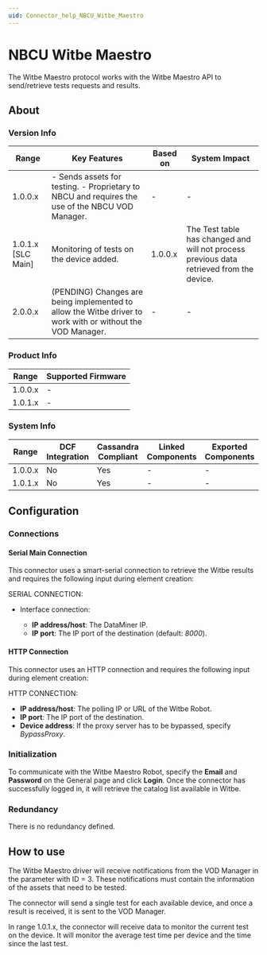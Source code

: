```yaml
---
uid: Connector_help_NBCU_Witbe_Maestro
---
```


# NBCU Witbe Maestro

The Witbe Maestro protocol works with the Witbe Maestro API to send/retrieve tests requests and results.

## About

### Version Info

| **Range**            | **Key Features**                                                                                           | **Based on** | **System Impact**                                                                        |
|----------------------|------------------------------------------------------------------------------------------------------------|--------------|------------------------------------------------------------------------------------------|
| 1.0.0.x              | \- Sends assets for testing. - Proprietary to NBCU and requires the use of the NBCU VOD Manager.           | \-           | \-                                                                                       |
| 1.0.1.x \[SLC Main\] | Monitoring of tests on the device added.                                                                   | 1.0.0.x      | The Test table has changed and will not process previous data retrieved from the device. |
| 2.0.0.x              | (PENDING) Changes are being implemented to allow the Witbe driver to work with or without the VOD Manager. | \-           | \-                                                                                       |

### Product Info

| **Range** | **Supported Firmware** |
|-----------|------------------------|
| 1.0.0.x   | \-                     |
| 1.0.1.x   | \-                     |

### System Info

| **Range** | **DCF Integration** | **Cassandra Compliant** | **Linked Components** | **Exported Components** |
|-----------|---------------------|-------------------------|-----------------------|-------------------------|
| 1.0.0.x   | No                  | Yes                     | \-                    | \-                      |
| 1.0.1.x   | No                  | Yes                     | \-                    | \-                      |

## Configuration

### Connections

#### Serial Main Connection

This connector uses a smart-serial connection to retrieve the Witbe results and requires the following input during element creation:

SERIAL CONNECTION:

- Interface connection:

  - **IP address/host**: The DataMiner IP.
  - **IP port**: The IP port of the destination (default: *8000*).

#### HTTP Connection

This connector uses an HTTP connection and requires the following input during element creation:

HTTP CONNECTION:

- **IP address/host**: The polling IP or URL of the Witbe Robot.
- **IP port**: The IP port of the destination.
- **Device address**: If the proxy server has to be bypassed, specify *BypassProxy*.

### Initialization

To communicate with the Witbe Maestro Robot, specify the **Email** and **Password** on the General page and click **Login**. Once the connector has successfully logged in, it will retrieve the catalog list available in Witbe.

### Redundancy

There is no redundancy defined.

## How to use

The Witbe Maestro driver will receive notifications from the VOD Manager in the parameter with ID = 3. These notifications must contain the information of the assets that need to be tested.

The connector will send a single test for each available device, and once a result is received, it is sent to the VOD Manager.

In range 1.0.1.x, the connector will receive data to monitor the current test on the device. It will monitor the average test time per device and the time since the last test.
